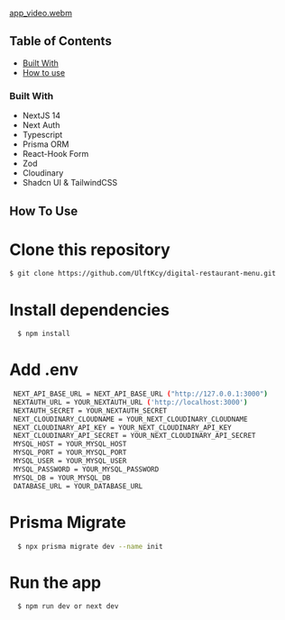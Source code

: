 [app_video.webm](https://github.com/UlftKcy/digital-restaurant-menu/assets/80036968/8c7040c7-5896-43c1-a50e-31be2231903d)

<!-- TABLE OF CONTENTS -->

## Table of Contents

- [Built With](#built-with)
- [How to use](#how-to-use)

### Built With

- NextJS 14
- Next Auth
- Typescript
- Prisma ORM
- React-Hook Form
- Zod
- Cloudinary
- Shadcn UI & TailwindCSS

## How To Use

# Clone this repository
```bash
$ git clone https://github.com/UlftKcy/digital-restaurant-menu.git
```

# Install dependencies
```bash
  $ npm install
```
  
# Add .env
```bash
 NEXT_API_BASE_URL = NEXT_API_BASE_URL ("http://127.0.0.1:3000")
 NEXTAUTH_URL = YOUR_NEXTAUTH_URL ('http://localhost:3000')
 NEXTAUTH_SECRET = YOUR_NEXTAUTH_SECRET
 NEXT_CLOUDINARY_CLOUDNAME = YOUR_NEXT_CLOUDINARY_CLOUDNAME
 NEXT_CLOUDINARY_API_KEY = YOUR_NEXT_CLOUDINARY_API_KEY
 NEXT_CLOUDINARY_API_SECRET = YOUR_NEXT_CLOUDINARY_API_SECRET
 MYSQL_HOST = YOUR_MYSQL_HOST
 MYSQL_PORT = YOUR_MYSQL_PORT
 MYSQL_USER = YOUR_MYSQL_USER
 MYSQL_PASSWORD = YOUR_MYSQL_PASSWORD
 MYSQL_DB = YOUR_MYSQL_DB
 DATABASE_URL = YOUR_DATABASE_URL
```
  
# Prisma Migrate
```bash
  $ npx prisma migrate dev --name init
```

# Run the app
```bash
  $ npm run dev or next dev
```
